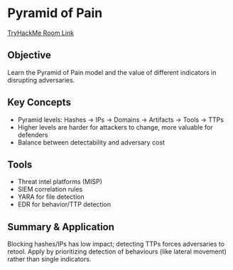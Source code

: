 # Pyramid of Pain
[TryHackMe Room Link](https://tryhackme.com/room/pyramidofpainax)

## Objective
Learn the Pyramid of Pain model and the value of different indicators in disrupting adversaries.

## Key Concepts
- Pyramid levels: Hashes → IPs → Domains → Artifacts → Tools → TTPs  
- Higher levels are harder for attackers to change, more valuable for defenders  
- Balance between detectability and adversary cost

## Tools
- Threat intel platforms (MISP)  
- SIEM correlation rules  
- YARA for file detection  
- EDR for behavior/TTP detection

## Summary & Application
Blocking hashes/IPs has low impact; detecting TTPs forces adversaries to retool. Apply by prioritizing detection of behaviours (like lateral movement) rather than single indicators.
